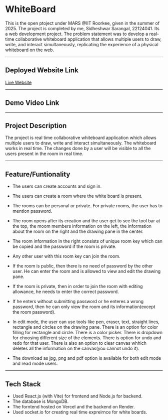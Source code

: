 ﻿# WhiteBoard
 This is the open ptoject under MARS @IIT Roorkee, given in the summer of 2025. The project is completed by me, Sidheshwar Sarangal, 22124041. Its a web development project. The problem statement was to develop a real-time collaborative whiteboard application that allows multiple users to draw, write, and interact simultaneously, replicating the experience of a physical whiteboard on the web.

---

## Deployed Website Link
[Live Website](https://white-board-git-main-sidheshwar-sarangals-projects.vercel.app/)

---

## Demo Video Link

---

## Project Description

The project is real time collaborative whiteboard application which allows multiple users to draw, write and interact simultaneously. The whiteboard works in real time. The changes done by a user will be visible to all the users present in the room in real time.

---

## Feature/Funtionality

- The users can create accounts and sign in.

- The users can create a room where the white board is present.

- The rooms can be personal or private. For private rooms, the user has to mention password.

- The room opens after its creation and the user get to see the tool bar at the top, the moom members information on the left, the information about the room on the right and the drawing pane in the center.

- The room information in the right consists of unique room key which can be copied and the password if the room is private.

- Any other user with this room key can join the room.

- If the room is public, then there is no need of password by the other user. He can enter the room and is allowed to view and edit the drawing pane.

- If the room is private, then in order to join the room with editing allowance, he needs to enter the correct password.

- If he enters without submitting password or he enteres a wrong password, then he can only view the room and its information(except the room password).

- In edit mode, the user can use tools like pen, eraser, text, straight lines, rectangle and circles on the drawing pane. There is an option for color filling for rectangle and circle. There is a color picker. There is dropdown for choosing different size of the elements. There is option for undo and redo for that user. There is also an option to clear canvas whhich deletes all the information on the canvas(you cannot undo it). 

- The download as jpg, png and pdf option is available for both edit mode and read mode users.

---

## Tech Stack

- Used React.js (with Vite) for frontend and Node.js for backend.
- The database is MongoDB.
- The forntend hosted on Vercel and the backend on Render.
- Used socket.io for creating real time expreirnce for white boards.
